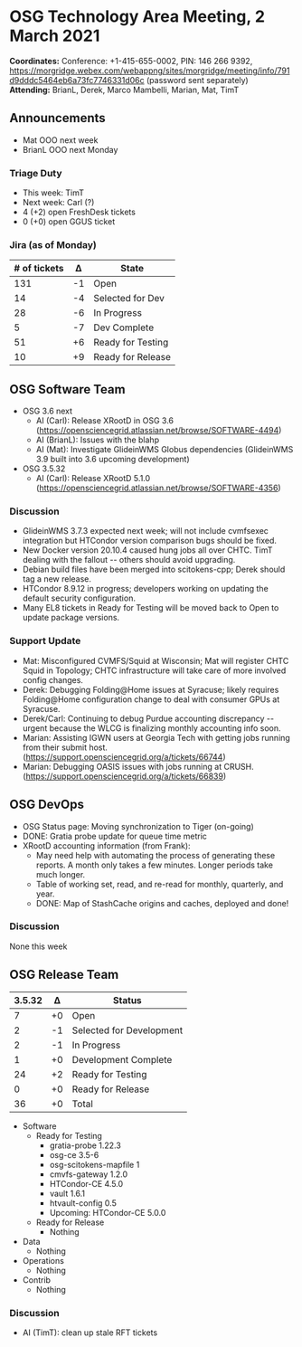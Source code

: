 # OSG Technology Area Meeting,  2 March 2021

**Coordinates:** Conference: +1-415-655-0002, PIN: 146 266 9392, <https://morgridge.webex.com/webappng/sites/morgridge/meeting/info/791d9dddc5464eb6a73fc7746331d06c> (password sent separately)  
**Attending:**   BrianL, Derek, Marco Mambelli, Marian, Mat, TimT


## Announcements

-   Mat OOO next week
-   BrianL OOO next Monday


### Triage Duty

-   This week: TimT
-   Next week: Carl (?)
-   4 (+2) open FreshDesk tickets
-   0 (+0) open GGUS ticket


### Jira (as of Monday)

| # of tickets | &Delta; | State             |
|------------ |------- |----------------- |
| 131          | -1      | Open              |
| 14           | -4      | Selected for Dev  |
| 28           | -6      | In Progress       |
| 5            | -7      | Dev Complete      |
| 51           | +6      | Ready for Testing |
| 10           | +9      | Ready for Release |


## OSG Software Team

-   OSG 3.6 next  
    -   AI (Carl): Release XRootD in OSG 3.6 (<https://opensciencegrid.atlassian.net/browse/SOFTWARE-4494>)
    -   AI (BrianL): Issues with the blahp
    -   AI (Mat): Investigate GlideinWMS Globus dependencies (GlideinWMS 3.9 built into 3.6 upcoming development)
-   OSG 3.5.32  
    -   AI (Carl): Release XRootD 5.1.0 (<https://opensciencegrid.atlassian.net/browse/SOFTWARE-4356>)


### Discussion

- GlideinWMS 3.7.3 expected next week; will not include cvmfsexec integration but HTCondor version comparison bugs should be fixed.
- New Docker version 20.10.4 caused hung jobs all over CHTC. TimT dealing with the fallout -- others should avoid upgrading.
- Debian build files have been merged into scitokens-cpp; Derek should tag a new release.
- HTCondor 8.9.12 in progress; developers working on updating the default security configuration.
- Many EL8 tickets in Ready for Testing will be moved back to Open to update package versions.

### Support Update

- Mat: Misconfigured CVMFS/Squid at Wisconsin; Mat will register CHTC Squid in Topology; CHTC infrastructure will take care of more involved config changes.
- Derek: Debugging Folding@Home issues at Syracuse; likely requires Folding@Home configuration change to deal with consumer GPUs at Syracuse.
- Derek/Carl: Continuing to debug Purdue accounting discrepancy -- urgent because the WLCG is finalizing monthly accounting info soon.
- Marian: Assisting IGWN users at Georgia Tech with getting jobs running from their submit host. (https://support.opensciencegrid.org/a/tickets/66744)
- Marian: Debugging OASIS issues with jobs running at CRUSH.
    (https://support.opensciencegrid.org/a/tickets/66839)

## OSG DevOps

-   OSG Status page: Moving synchronization to Tiger (on-going)
-   DONE: Gratia probe update for queue time metric
-   XRootD accounting information (from Frank):
    -   May need help with automating the process of generating these reports.  A month only takes a few minutes.  Longer periods take much longer.
    -   Table of working set, read, and re-read for monthly, quarterly, and year.
    -   DONE: Map of StashCache origins and caches, deployed and done!


### Discussion

None this week  


## OSG Release Team

| 3.5.32 | &Delta; | Status                   |
| ------ | ------- | ------------------------ |
| 7      | +0      | Open                     |
| 2      | -1      | Selected for Development |
| 2      | -1      | In Progress              |
| 1      | +0      | Development Complete     |
| 24     | +2      | Ready for Testing        |
| 0      | +0      | Ready for Release        |
| 36     | +0      | Total                    |

-   Software  
    -   Ready for Testing  
        -   gratia-probe 1.22.3
        -   osg-ce 3.5-6
        -   osg-scitokens-mapfile 1
        -   cmvfs-gateway 1.2.0
        -   HTCondor-CE 4.5.0
        -   vault 1.6.1
        -   htvault-config 0.5
        -   Upcoming: HTCondor-CE 5.0.0
    -   Ready for Release  
        -   Nothing
-   Data  
    -   Nothing
-   Operations  
    -   Nothing
-   Contrib  
    -   Nothing


### Discussion

-   AI (TimT): clean up stale RFT tickets
